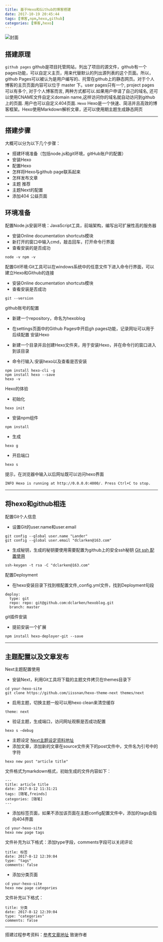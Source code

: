 ```yaml
---
title: 基于Hexo和Github的博客搭建
date: 2017-10-19 20:45:44
tags: [博客,npm,hexo,github]
categories: [博客,hexo]
---
```

![封面](https://i.loli.net/2017/10/20/59e98c20af367.png)
<!--more-->
## 搭建原理

`github pages` 
github是项目托管网站，列出了项目的源文件，github有一个pages功能，可以自定义主页，用来代替默认的列出源列表的这个页面。所以，github Pages可以被认为是用户编写的、托管在github上的静态网页。对于个人博客的主页页面内容可以位于 master 下。user pages只有一个, project pages可以有多个, 对于个人博客而言, 两种方式都可以.如果用户申请了自己的域名, 还可以使用CNAME文件自定义domain name,这样访问你的域名就自动访问到github上的页面. 用户也可以自定义404页面.
`Hexo`
Hexo是一个快速、简洁并且高效的博客框架。Hexo使用Markdown解析文章，还可以使用期主题生成静态网页

---
## 搭建步骤
大概可以分为以下几个步骤：

* 搭建环境准备（包括node.js和git环境，gitHub账户的配置）
* 安装Hexo
* 配置Hexo
* 怎样将Hexo与github page联系起来
* 怎样发布文章
* 主题 推荐
* 主题Next的配置
* 添加404 公益页面

## 环境准备
配置Node.js安装环境：JavaScript工具，前端架构，编写出可扩展性高的服务器

* 安装Online documentation shortcuts模块
* 新打开的窗口中输入cmd，敲击回车，打开命令行界面
* 查看安装的是否成功
```vim
node -v npm -v
```
配置Git环境:Git工具可以在windows系统中的任意文件下进入命令行界面，可以建立Hexo和Github的连接

* 安装Online documentation shortcuts模块
* 查看安装是否成功
```vim
git --version
```
github账号的配置

* 新建一个repository，命名为hexoblog
* 在settings页面中的Github Pages中开启gh pages功能，记录网址可以用于后续配置
安装Hexo

* 新建一个目录并且创建Hexo文件夹，用于安装Hexo，并在命令行的窗口进入到该目录
* 命令行输入:安装hexo以及查看是否安装
```vim
npm install hexo-cli -g
npm install hexo --save
hexo -v
```
Hexo的体验

* 初始化
```vim
hexo init
```
* 安装npm组件
```vim
npm install
```
* 生成
```vim
hexo g
```
* 开启端口
```vim
hexo s
```
提示，在浏览器中输入以后网址既可以访问hexo界面
```vim
INFO Hexo is running at http://0.0.0.0:4000/. Press Ctrl+C to stop.
```

---
## 将hexo和github相连
配置Git个人信息

* 设置Git的user.name和user.email
```vim
git config --global user.name "Lander"
git config --global user.email "dclarken@163.com"
```
* 生成秘钥，生成的秘钥要使用需要配置为github上的安全ssh秘钥
[Git ssh 配置使用](http://blog.csdn.net/gdutxiaoxu/article/details/53573399)
```vim
ssh-keygen -t rsa -C "dclarken@163.com"
```
配置Deployment

* 在hexo安装目录下找到根配置文件_config.yml文件，找到Deployment句段
```vim
deploy:
  type: git
  repo: repo: git@github.com:dclarken/hexoblog.git
  branch: master
```
git插件安装

* 提前安装一个扩展
```vim
npm install hexo-deployer-git --save
```

---
## 主题配置以及文章发布
Next主题配置使用

* 安装Next，利用Git工具将下载的主题文件拷贝在themes目录下
```vim
cd your-hexo-site
git clone https://github.com/iissnan/hexo-theme-next themes/next
```
* 启用主题，切换主题一般可以用hexo clean来清空缓存
```vim
theme: next
```
* 验证主题，生成端口，访问网址观察是否成功配置
```vim
hexo s –debug
```
* 主题设定
[Next主题设定资料地址](http://theme-next.iissnan.com)
* 添加文章，添加新的文章在source文件夹下的post文件中，文件名为引号中的字符
```vim
hexo new post "article title"
```
文件格式为markdown格式，初始生成的文件内容如下：
```vim
---
title: article title
date: 2017-8-12 11:31:21
tags: [随笔,freinds]
categories: [随笔]
---
```
* 添加标签页面，如果不添加该页面在主题config配置文件中，添加的tags会指向404界面
```vim
cd your-hexo-site
hexo new page tags
```
文件补充为以下格式：添加type字段，comments字段可以关闭评论
```vim
title: 标签
date: 2017-8-12 12:39:04
type: "tags"
comments: false
```
* 添加分类页面
```vim
cd your-hexo-site
hexo new page categories
```
文件补充以下格式：
```vim
title: 分类
date: 2017-8-12 12:39:04
type: "categories"
comments: false
```

---

搭建过程参考资料：[参考文章地址](http://blog.csdn.net/gdutxiaoxu/article/details/53576018)
致谢作者